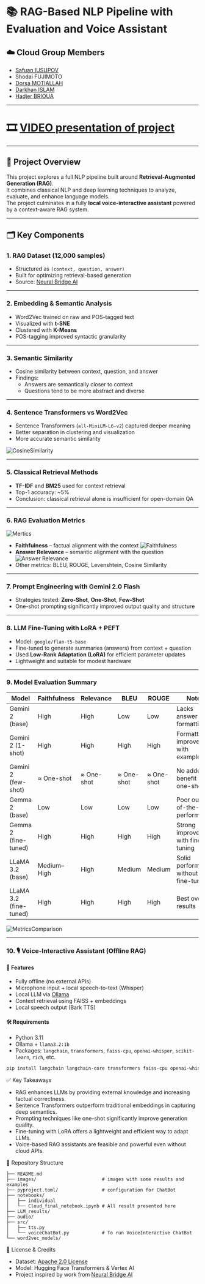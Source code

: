 # 📚 RAG-Based NLP Pipeline with Evaluation and Voice Assistant

## ☁️ Cloud Group Members
- [Safuan IUSUPOV](www.linkedin.com/in/safuan-iusupov-484084337)
- Shodai FUJIMOTO  
- [Dorsa MOTIALLAH](https://www.linkedin.com/in/dorsa-motiallah-236444188?utm_source=share&utm_campaign=share_via&utm_content=profile&utm_medium=ios_app)
- [Darkhan ISLAM](https://www.linkedin.com/in/dmazhi/)
- [Hadjer BRIOUA](https://www.linkedin.com/in/hadjer-b-6265b3211?utm_source=share&utm_campaign=share_via&utm_content=profile&utm_medium=android_app)

---

# 🎞 [VIDEO presentation of project](https://drive.google.com/file/d/1ZGzyo7bupjO7vRZbzOZn4nuerszCkxWu/view?usp=sharing)

---

## 🧠 Project Overview

This project explores a full NLP pipeline built around **Retrieval-Augmented Generation (RAG)**.  
It combines classical NLP and deep learning techniques to analyze, evaluate, and enhance language models.  
The project culminates in a fully **local voice-interactive assistant** powered by a context-aware RAG system.

---

## 🗂️ Key Components

### 1. RAG Dataset (12,000 samples)
- Structured as `(context, question, answer)`
- Built for optimizing retrieval-based generation
- Source: [Neural Bridge AI](https://huggingface.co/datasets/neural-bridge/rag-dataset-12000)

---

### 2. Embedding & Semantic Analysis
- Word2Vec trained on raw and POS-tagged text
- Visualized with **t-SNE**
- Clustered with **K-Means**
- POS-tagging improved syntactic granularity

---

### 3. Semantic Similarity
- Cosine similarity between context, question, and answer
- Findings:
  - Answers are semantically closer to context
  - Questions tend to be more abstract and diverse

---

### 4. Sentence Transformers vs Word2Vec
- Sentence Transformers (`all-MiniLM-L6-v2`) captured deeper meaning
- Better separation in clustering and visualization
- More accurate semantic similarity

![CosineSimilarity](images/CosineSimilarities.png)

---

### 5. Classical Retrieval Methods
- **TF-IDF** and **BM25** used for context retrieval
- Top-1 accuracy: ~5%
- Conclusion: classical retrieval alone is insufficient for open-domain QA

---

### 6. RAG Evaluation Metrics
![Mertics](images/Metrics.jpg)
- **Faithfulness** – factual alignment with the context
![Faithfulness](images/Faithfulness.jpg)
- **Answer Relevance** – semantic alignment with the question
![Answer Relevance](images/AnswerRelevance.jpg)
- Other metrics: BLEU, ROUGE, Levenshtein, Cosine Similarity

---

### 7. Prompt Engineering with Gemini 2.0 Flash
- Strategies tested: **Zero-Shot**, **One-Shot**, **Few-Shot**
- One-shot prompting significantly improved output quality and structure

---

### 8. LLM Fine-Tuning with LoRA + PEFT
- Model: `google/flan-t5-base`
- Fine-tuned to generate summaries (answers) from context + question
- Used **Low-Rank Adaptation (LoRA)** for efficient parameter updates
- Lightweight and suitable for modest hardware

---

### 9. Model Evaluation Summary

| Model                  | Faithfulness | Relevance | BLEU  | ROUGE | Notes                                  |
|------------------------|--------------|-----------|-------|--------|----------------------------------------|
| Gemini 2 (base)        | High         | High      | Low   | Low    | Lacks answer formatting                |
| Gemini 2 (1-shot)      | High         | High      | High  | High   | Formatting improved with example       |
| Gemini 2 (few-shot)    | ≈ One-shot   | ≈ One-shot| ≈ One-shot| ≈ One-shot| No added benefit over one-shot         |
| Gemma 2 (base)         | Low          | Low       | Low   | Low    | Poor out-of-the-box performance        |
| Gemma 2 (fine-tuned)   | High         | High      | High  | High   | Strong improvement with fine-tuning    |
| LLaMA 3.2 (base)       | Medium–High  | High      | Medium| Medium | Solid performance without fine-tuning  |
| LLaMA 3.2 (fine-tuned) | High         | High      | High  | High   | Best overall results                   |

![MetricsComparison](images/MetricsComparison.jpg)

---

### 10. 🎙️ Voice-Interactive Assistant (Offline RAG)

#### 🔧 Features
- Fully offline (no external APIs)
- Microphone input + local speech-to-text (Whisper)
- Local LLM via [Ollama](https://ollama.com)
- Context retrieval using FAISS + embeddings
- Local speech output (Bark TTS)

#### 🛠 Requirements
- Python 3.11
- Ollama + `llama3.2:1b`
- Packages: `langchain`, `transformers`, `faiss-cpu`, `openai-whisper`, `scikit-learn`, `rich`, etc.

```bash
pip install langchain langchain-core transformers faiss-cpu openai-whisper scikit-learn rich
```

✅ Key Takeaways
-	RAG enhances LLMs by providing external knowledge and increasing factual correctness.
-	Sentence Transformers outperform traditional embeddings in capturing deep semantics.
-	Prompting techniques like one-shot significantly improve generation quality.
-	Fine-tuning with LoRA offers a lightweight and efficient way to adapt LLMs.
-	Voice-based RAG assistants are feasible and powerful even without cloud APIs.

📁 Repository Structure
```
├── README.md
├── images/                        # images with some results and examples
├── pyproject.toml/                # configuration for ChatBot
├── notebooks/ 
│   ├── individual
│   └── Cloud_final_notebook.ipynb # All result presented here
├── LLM_results/
├── audio/
├── src/                   
│   ├── tts.py
│   └── voiceChatBot.py            # To run VoiceInteractive ChatBot
└── word2vec_models/
```

📌 License & Credits
- Dataset: [Apache 2.0 License](https://www.apache.org/licenses/LICENSE-2.0.html)
- Model: Hugging Face Transformers & Vertex AI
- Project inspired by work from [Neural Bridge AI](https://www.neuralbridge.ai/)
